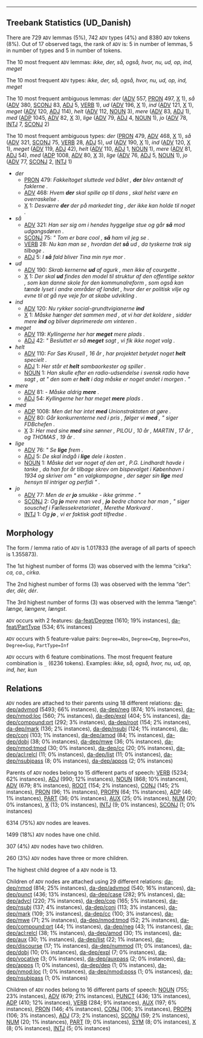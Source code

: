 

--------------------------------------------------------------------------------

## Treebank Statistics (UD_Danish)

There are 729 `ADV` lemmas (5%), 742 `ADV` types (4%) and 8380 `ADV` tokens (8%).
Out of 17 observed tags, the rank of `ADV` is: 5 in number of lemmas, 5 in number of types and 5 in number of tokens.

The 10 most frequent `ADV` lemmas: <em>ikke, der, så, også, hvor, nu, ud, op, ind, meget</em>

The 10 most frequent `ADV` types:  <em>ikke, der, så, også, hvor, nu, ud, op, ind, meget</em>

The 10 most frequent ambiguous lemmas: <em>der</em> ([ADV]() 557, [PRON]() 497, [X]() 1), <em>så</em> ([ADV]() 380, [SCONJ]() 83, [ADJ]() 5, [VERB]() 1), <em>ud</em> ([ADV]() 196, [X]() 1), <em>ind</em> ([ADV]() 121, [X]() 1), <em>meget</em> ([ADV]() 120, [ADJ]() 114), <em>helt</em> ([ADV]() 112, [NOUN]() 3), <em>mere</em> ([ADV]() 83, [ADJ]() 1), <em>med</em> ([ADP]() 1045, [ADV]() 82, [X]() 3), <em>lige</em> ([ADV]() 79, [ADJ]() 4, [NOUN]() 1), <em>jo</em> ([ADV]() 78, [INTJ]() 7, [SCONJ]() 2)

The 10 most frequent ambiguous types:  <em>der</em> ([PRON]() 479, [ADV]() 468, [X]() 1), <em>så</em> ([ADV]() 321, [SCONJ]() 75, [VERB]() 28, [ADJ]() 5), <em>ud</em> ([ADV]() 190, [X]() 1), <em>ind</em> ([ADV]() 120, [X]() 1), <em>meget</em> ([ADV]() 119, [ADJ]() 42), <em>helt</em> ([ADV]() 110, [ADJ]() 1, [NOUN]() 1), <em>mere</em> ([ADV]() 81, [ADJ]() 54), <em>med</em> ([ADP]() 1008, [ADV]() 80, [X]() 3), <em>lige</em> ([ADV]() 76, [ADJ]() 5, [NOUN]() 1), <em>jo</em> ([ADV]() 77, [SCONJ]() 2, [INTJ]() 1)


* <em>der</em>
  * [PRON]() 479: <em>Fakkeltoget sluttede ved bålet , <b>der</b> blev antændt af faklerne .</em>
  * [ADV]() 468: <em>Hvem <b>der</b> skal spille op til dans , skal helst være en overraskelse .</em>
  * [X]() 1: <em>Desværre <b>der</b> der på markedet ting , der ikke kan holde til noget .</em>
* <em>så</em>
  * [ADV]() 321: <em>Han ser sig om i hendes hyggelige stue og går <b>så</b> mod udgangsdøren .</em>
  * [SCONJ]() 75: <em>" Tom er bare cool , <b>så</b> ham vil jeg se .</em>
  * [VERB]() 28: <em>Nu kan man se , hvordan det <b>så</b> ud , da tyskerne trak sig tilbage .</em>
  * [ADJ]() 5: <em>I <b>så</b> fald bliver Tina min nye mor .</em>
* <em>ud</em>
  * [ADV]() 190: <em>Skrab kernerne <b>ud</b> af agurk , men ikke af courgette .</em>
  * [X]() 1: <em>Der skal <b>ud</b> findes den model til struktur af den offentlige sektor , som kan danne skole for den kommunalreform , som også kan tænde lyset i andre områder af landet , hvor der er politisk vilje og evne til at gå nye veje for at skabe udvikling .</em>
* <em>ind</em>
  * [ADV]() 120: <em>Nu rykker social-grundtvigianerne <b>ind</b></em>
  * [X]() 1: <em>Måske hænger det sammen med , at vi har det koldere , sidder mere <b>ind</b> og bliver deprimerede om vinteren .</em>
* <em>meget</em>
  * [ADV]() 119: <em>Kyllingerne her har <b>meget</b> mere plads .</em>
  * [ADJ]() 42: <em>" Besluttet er så <b>meget</b> sagt , vi fik ikke noget valg .</em>
* <em>helt</em>
  * [ADV]() 110: <em>For Søs Krusell , 16 år , har projektet betydet noget <b>helt</b> specielt .</em>
  * [ADJ]() 1: <em>Her står et <b>helt</b> sambaorkester og spiller .</em>
  * [NOUN]() 1: <em>Han skulle efter en radio-udsendelse i svensk radio have sagt , at " den som er <b>helt</b> i dag måske er noget andet i morgen . "</em>
* <em>mere</em>
  * [ADV]() 81: <em>- Måske aldrig <b>mere</b> .</em>
  * [ADJ]() 54: <em>Kyllingerne her har meget <b>mere</b> plads .</em>
* <em>med</em>
  * [ADP]() 1008: <em>Men det har intet <b>med</b> Unionstraktaten at gøre .</em>
  * [ADV]() 80: <em>Går konkurrenterne ned i pris , følger vi <b>med</b> , " siger FDBchefen .</em>
  * [X]() 3: <em>Her med sine <b>med</b> sine sønner , PILOU , 10 år , MARTIN , 17 år , og THOMAS , 19 år .</em>
* <em>lige</em>
  * [ADV]() 76: <em>" Se <b>lige</b> frem .</em>
  * [ADJ]() 5: <em>De skal indgå i <b>lige</b> dele i kosten .</em>
  * [NOUN]() 1: <em>Måske det var noget af den art , P.G. Lindhardt havde i tanke , da han for år tilbage skrev om bispevalget i København i 1934 og skriver om " en valgkampagne , der søger sin <b>lige</b> med hensyn til intriger og perfidi " .</em>
* <em>jo</em>
  * [ADV]() 77: <em>Men de er <b>jo</b> smukke - ikke grimme . "</em>
  * [SCONJ]() 2: <em>Og <b>jo</b> mere man ved , <b>jo</b> bedre chance har man , " siger souschef i Fællessekretariatet , Merethe Markvard .</em>
  * [INTJ]() 1: <em>Og <b>jo</b> , vi er faktisk godt tilfredse .</em>

## Morphology

The form / lemma ratio of `ADV` is 1.017833 (the average of all parts of speech is 1.355873).

The 1st highest number of forms (3) was observed with the lemma “cirka”: <em>ca, ca., cirka</em>.

The 2nd highest number of forms (3) was observed with the lemma “der”: <em>der, dèr, dér</em>.

The 3rd highest number of forms (3) was observed with the lemma “længe”: <em>længe, længere, længst</em>.

`ADV` occurs with 2 features: [da-feat/Degree]() (1610; 19% instances), [da-feat/PartType]() (534; 6% instances)

`ADV` occurs with 5 feature-value pairs: `Degree=Abs`, `Degree=Cmp`, `Degree=Pos`, `Degree=Sup`, `PartType=Inf`

`ADV` occurs with 6 feature combinations.
The most frequent feature combination is `_` (6236 tokens).
Examples: <em>ikke, så, også, hvor, nu, ud, op, ind, her, kun</em>


## Relations

`ADV` nodes are attached to their parents using 18 different relations: [da-dep/advmod]() (5493; 66% instances), [da-dep/neg]() (874; 10% instances), [da-dep/nmod:loc]() (560; 7% instances), [da-dep/expl]() (404; 5% instances), [da-dep/compound:prt]() (292; 3% instances), [da-dep/root]() (154; 2% instances), [da-dep/mark]() (136; 2% instances), [da-dep/nsubj]() (124; 1% instances), [da-dep/conj]() (103; 1% instances), [da-dep/amod]() (84; 1% instances), [da-dep/dobj]() (38; 0% instances), [da-dep/mwe]() (36; 0% instances), [da-dep/nmod:tmod]() (30; 0% instances), [da-dep/cc]() (20; 0% instances), [da-dep/acl:relcl]() (11; 0% instances), [da-dep/list]() (11; 0% instances), [da-dep/nsubjpass]() (8; 0% instances), [da-dep/appos]() (2; 0% instances)

Parents of `ADV` nodes belong to 15 different parts of speech: [VERB]() (5234; 62% instances), [ADJ]() (990; 12% instances), [NOUN]() (868; 10% instances), [ADV]() (679; 8% instances), [ROOT]() (154; 2% instances), [CONJ]() (145; 2% instances), [PRON]() (96; 1% instances), [PROPN]() (64; 1% instances), [ADP]() (46; 1% instances), [PART]() (36; 0% instances), [AUX]() (25; 0% instances), [NUM]() (20; 0% instances), [X]() (13; 0% instances), [INTJ]() (9; 0% instances), [SCONJ]() (1; 0% instances)

6314 (75%) `ADV` nodes are leaves.

1499 (18%) `ADV` nodes have one child.

307 (4%) `ADV` nodes have two children.

260 (3%) `ADV` nodes have three or more children.

The highest child degree of a `ADV` node is 13.

Children of `ADV` nodes are attached using 29 different relations: [da-dep/nmod]() (814; 25% instances), [da-dep/advmod]() (540; 16% instances), [da-dep/punct]() (436; 13% instances), [da-dep/case]() (282; 9% instances), [da-dep/advcl]() (220; 7% instances), [da-dep/cop]() (165; 5% instances), [da-dep/nsubj]() (137; 4% instances), [da-dep/conj]() (113; 3% instances), [da-dep/mark]() (109; 3% instances), [da-dep/cc]() (100; 3% instances), [da-dep/mwe]() (71; 2% instances), [da-dep/nmod:tmod]() (52; 2% instances), [da-dep/compound:prt]() (44; 1% instances), [da-dep/neg]() (43; 1% instances), [da-dep/acl:relcl]() (38; 1% instances), [da-dep/amod]() (30; 1% instances), [da-dep/aux]() (30; 1% instances), [da-dep/list]() (22; 1% instances), [da-dep/discourse]() (17; 1% instances), [da-dep/nummod]() (11; 0% instances), [da-dep/dobj]() (10; 0% instances), [da-dep/expl]() (7; 0% instances), [da-dep/vocative]() (3; 0% instances), [da-dep/auxpass]() (2; 0% instances), [da-dep/appos]() (1; 0% instances), [da-dep/dep]() (1; 0% instances), [da-dep/nmod:loc]() (1; 0% instances), [da-dep/nmod:poss]() (1; 0% instances), [da-dep/nsubjpass]() (1; 0% instances)

Children of `ADV` nodes belong to 16 different parts of speech: [NOUN]() (755; 23% instances), [ADV]() (679; 21% instances), [PUNCT]() (436; 13% instances), [ADP]() (410; 12% instances), [VERB]() (284; 9% instances), [AUX]() (197; 6% instances), [PRON]() (146; 4% instances), [CONJ]() (106; 3% instances), [PROPN]() (106; 3% instances), [ADJ]() (73; 2% instances), [SCONJ]() (59; 2% instances), [NUM]() (20; 1% instances), [PART]() (9; 0% instances), [SYM]() (8; 0% instances), [X]() (8; 0% instances), [INTJ]() (5; 0% instances)

